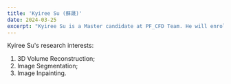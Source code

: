 ```yaml
---
title: 'Kyiree Su (蘇晟)'
date: 2024-03-25
excerpt: "Kyiree Su is a Master candidate at PF_CFD Team. He will enroll in 2024 fall semester. His research interests are: 3D volume reconstruction and Image processing.<br/><img src='/images/student2.png' width='200px'>"
---
```


Kyiree Su's research interests:

1. 3D Volume Reconstruction;
2. Image Segmentation;
3. Image Inpainting.
